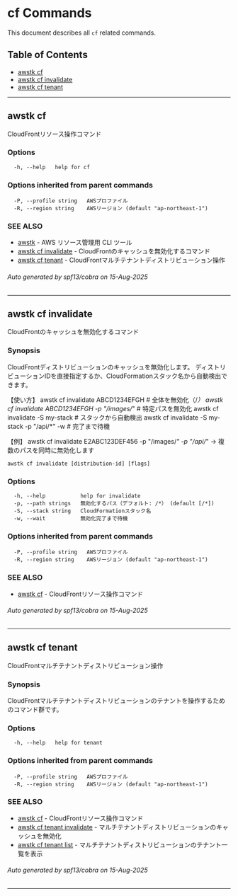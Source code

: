 # cf Commands

This document describes all `cf` related commands.

## Table of Contents

- [awstk cf](#awstk-cf)
- [awstk cf invalidate](#awstk-cf-invalidate)
- [awstk cf tenant](#awstk-cf-tenant)

---

## awstk cf

CloudFrontリソース操作コマンド

### Options

```
  -h, --help   help for cf
```

### Options inherited from parent commands

```
  -P, --profile string   AWSプロファイル
  -R, --region string    AWSリージョン (default "ap-northeast-1")
```

### SEE ALSO

* [awstk](README.md)	 - AWS リソース管理用 CLI ツール
* [awstk cf invalidate](cf.md#awstk-cf-invalidate)	 - CloudFrontのキャッシュを無効化するコマンド
* [awstk cf tenant](cf.md#awstk-cf-tenant)	 - CloudFrontマルチテナントディストリビューション操作

###### Auto generated by spf13/cobra on 15-Aug-2025

---

## awstk cf invalidate

CloudFrontのキャッシュを無効化するコマンド

### Synopsis

CloudFrontディストリビューションのキャッシュを無効化します。
ディストリビューションIDを直接指定するか、CloudFormationスタック名から自動検出できます。

【使い方】
  awstk cf invalidate ABCD1234EFGH                    # 全体を無効化（/*）
  awstk cf invalidate ABCD1234EFGH -p "/images/*"     # 特定パスを無効化
  awstk cf invalidate -S my-stack                      # スタックから自動検出
  awstk cf invalidate -S my-stack -p "/api/*" -w       # 完了まで待機

【例】
  awstk cf invalidate E2ABC123DEF456 -p "/images/*" -p "/api/*"
  → 複数のパスを同時に無効化します

```
awstk cf invalidate [distribution-id] [flags]
```

### Options

```
  -h, --help           help for invalidate
  -p, --path strings   無効化するパス（デフォルト: /*） (default [/*])
  -S, --stack string   CloudFormationスタック名
  -w, --wait           無効化完了まで待機
```

### Options inherited from parent commands

```
  -P, --profile string   AWSプロファイル
  -R, --region string    AWSリージョン (default "ap-northeast-1")
```

### SEE ALSO

* [awstk cf](cf.md)	 - CloudFrontリソース操作コマンド

###### Auto generated by spf13/cobra on 15-Aug-2025

---

## awstk cf tenant

CloudFrontマルチテナントディストリビューション操作

### Synopsis

CloudFrontマルチテナントディストリビューションのテナントを操作するためのコマンド群です。

### Options

```
  -h, --help   help for tenant
```

### Options inherited from parent commands

```
  -P, --profile string   AWSプロファイル
  -R, --region string    AWSリージョン (default "ap-northeast-1")
```

### SEE ALSO

* [awstk cf](cf.md)	 - CloudFrontリソース操作コマンド
* [awstk cf tenant invalidate](cf.md#awstk-cf-tenant-invalidate)	 - マルチテナントディストリビューションのキャッシュを無効化
* [awstk cf tenant list](cf.md#awstk-cf-tenant-list)	 - マルチテナントディストリビューションのテナント一覧を表示

###### Auto generated by spf13/cobra on 15-Aug-2025

---

